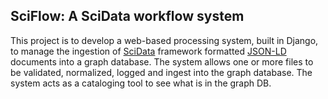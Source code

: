 ## SciFlow: A SciData workflow system
This project is to develop a web-based processing system, built in Django, to 
manage the ingestion of [SciData](http://stuchalk.github.io/scidata/) 
framework formatted [JSON-LD](https://json-ld.org/) documents into a graph 
database. The system allows one or more files to be validated, normalized,
logged and ingest into the graph database.  The system acts as a 
cataloging tool to see what is in the graph DB.
